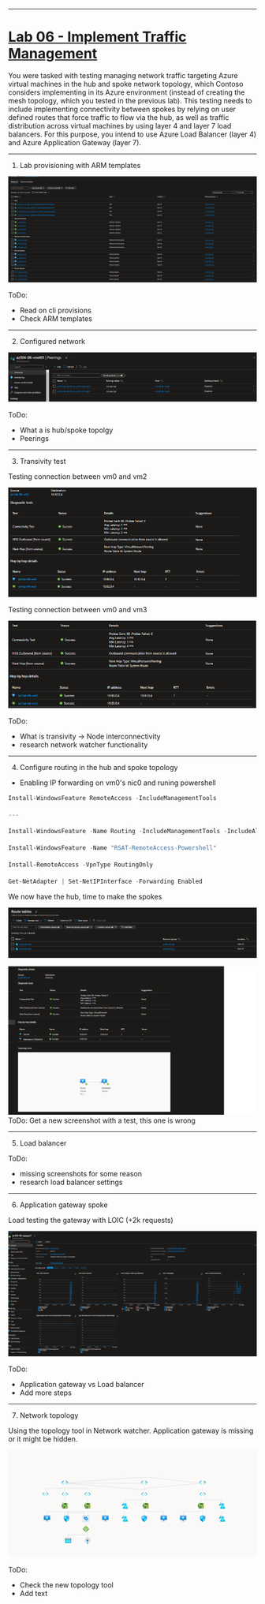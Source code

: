
---

# [Lab 06 - Implement Traffic Management](https://github.com/MicrosoftLearning/AZ-104-MicrosoftAzureAdministrator/blob/master/Instructions/Labs/LAB_06-Implement_Network_Traffic_Management.md)

You were tasked with testing managing network traffic targeting Azure virtual machines in the hub and spoke network topology, which Contoso considers implementing in its Azure environment (instead of creating the mesh topology, which you tested in the previous lab). This testing needs to include implementing connectivity between spokes by relying on user defined routes that force traffic to flow via the hub, as well as traffic distribution across virtual machines by using layer 4 and layer 7 load balancers. For this purpose, you intend to use Azure Load Balancer (layer 4) and Azure Application Gateway (layer 7).

---

1. Lab provisioning with ARM templates

![](img/az06-1.png)

ToDo:
- Read on cli provisions
- Check ARM templates

---

2. Configured network
  
![](img/az06-2.png)

ToDo: 
- What a is hub/spoke topolgy
- Peerings

---
3. Transivity test 

  Testing connection between vm0 and vm2

  ![test_1](img/az06-3.png)

  Testing connection between vm0 and vm3

  ![test_2](img/az06-4.png)



ToDo:
- What is transivity -> Node interconnectivity
-  research network watcher functionality

---
 4. Configure routing in the hub and spoke topology
 - Enabling IP forwarding on vm0's nic0 and runing powershell

```powershell
Install-WindowsFeature RemoteAccess -IncludeManagementTools

---

Install-WindowsFeature -Name Routing -IncludeManagementTools -IncludeAllSubFeature

Install-WindowsFeature -Name "RSAT-RemoteAccess-Powershell"

Install-RemoteAccess -VpnType RoutingOnly

Get-NetAdapter | Set-NetIPInterface -Forwarding Enabled
```

We now have the hub, time to make the spokes

![config](img/az06-5.png)


![config](img/az06-6.png) ToDo: Get a new screenshot with a test, this one is wrong

---
5. Load balancer

ToDo:
- missing screenshots for some reason
- research load balancer settings 
---
6. Application gateway spoke

Load testing the gateway with LOIC (+2k requests)

![load_test](img/az06-7.png)

ToDo:
- Application gateway vs Load balancer
- Add more steps


---

7. Network topology

Using the topology tool in Network watcher. Application gateway is missing or it might be hidden.

![topology](img/topology.png)

ToDo:
- Check the new topology tool
- Add text